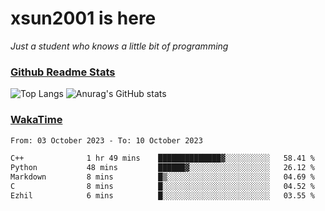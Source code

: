 # xsun2001 is here

*Just a student who knows a little bit of programming*

### [Github Readme Stats](https://github.com/anuraghazra/github-readme-stats)

![Top Langs](https://github-readme-stats.vercel.app/api/top-langs/?username=xsun2001&layout=compact&theme=radical) ![Anurag's GitHub stats](https://github-readme-stats.vercel.app/api?username=xsun2001&show_icons=true&theme=radical)

### [WakaTime](https://wakatime.com)

<!--START_SECTION:waka-->

```txt
From: 03 October 2023 - To: 10 October 2023

C++              1 hr 49 mins    ██████████████▓░░░░░░░░░░   58.41 %
Python           48 mins         ██████▓░░░░░░░░░░░░░░░░░░   26.12 %
Markdown         8 mins          █▒░░░░░░░░░░░░░░░░░░░░░░░   04.69 %
C                8 mins          █░░░░░░░░░░░░░░░░░░░░░░░░   04.52 %
Ezhil            6 mins          █░░░░░░░░░░░░░░░░░░░░░░░░   03.55 %
```

<!--END_SECTION:waka-->
